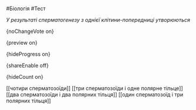 #Біологія #Тест

*У результаті сперматогенезу з однієї клітини-попередниці утворюються*

{noChangeVote on}

{preview on}

{hideProgress on}

{shareEnable off}

{hideCount on}

[[чотири сперматозоїди]]
[[три сперматозоїди і одне полярне тільце]]
[[два сперматозоїди і два полярних тільця]]
[[один сперматозоїд і три полярних тільця]]
